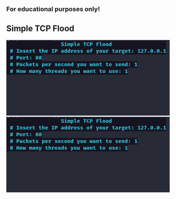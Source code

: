  ### For educational purposes only!
 ## Simple TCP Flood
 
![form](https://raw.githubusercontent.com/glauberperez/TCPFloodPy/master/images/image1.jpeg)
<br>
![sendingpackets](https://raw.githubusercontent.com/glauberperez/TCPFloodPy/master/images/image2.jpeg)
